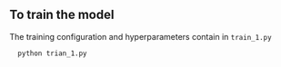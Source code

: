 ## To train the model
The training configuration and hyperparameters contain in `train_1.py`
```python
  python trian_1.py
```
